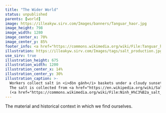 ```yaml
---
title: "The Wider World"
status: unpublished
parents: [world]
image: https://illeakyw.sirv.com/Images/banners/Tanguar_haor.jpg
image_height: 798
image_width: 1280
image_center_x: 70%
image_center_y: 85%
footer_info: <a href="https://commons.wikimedia.org/wiki/File:Tanguar_haor,_Bangladesh_01.jpg">Abdul Momin</a>, <a href="https://creativecommons.org/licenses/by-sa/4.0">CC BY-SA 4.0</a>
illustration: https://illeakyw.sirv.com/Images/tags/salt_production.jpg
use_sirv: true
illustration_height: 675
illustration_width: 1200
illustration_center_x: 14%
illustration_center_y: 30%
illustration_caption: >-
  Workers collect salt in <i>đòn gánh</i> baskets under a cloudy sunset in Ninh Hòa, Vietnam in May 2014.
  The salt is collected from <a href="https://en.wikipedia.org/wiki/Salt_evaporation_pond">evaporated sea water</a> in one of the many clever tricks humans use to extract useful substances from their environment.
  (<a href="https://commons.wikimedia.org/wiki/File:Ninh_H%C3%B2a_salt_production_-_alt.JPG">Tycho Shansov</a>, <a href="https://creativecommons.org/licenses/by-sa/3.0">CC BY-SA 3.0</a>)
---
```


The material and historical context in which we find ourselves.
